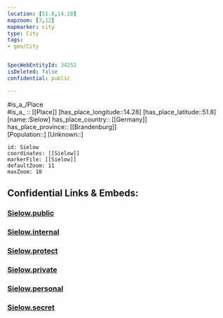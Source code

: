 ```yaml
---
location: [51.8,14.28] 
mapzoom: [7,12] 
mapmarker: city 
type: City
tags:
- geo/City


SpocWebEntityId: 34252
isDeleted: false
confidential: public

---
```

#is_a_/Place  
#is_a_ :: [[Place]] 
[has_place_longitude::14.28] 
[has_place_latitude::51.8] 
[name::Sielow] 
has_place_country:: [[Germany]]  
has_place_province:: [[Brandenburg]]  
[Population::] 
[Unknown::] 


```leaflet
id: Sielow
coordinates: [[Sielow]] 
markerFile: [[Sielow]] 
defaultZoom: 11 
maxZoom: 18
```


## Confidential Links & Embeds: 

### [Sielow.public](/_public/\Earth\Continent\Europe\Europe~Central\Germany\Germany~East\Brandenburg\counties~Brandenburg\CottbusSielow.public.md) 

### [Sielow.internal](/_internal/\Earth\Continent\Europe\Europe~Central\Germany\Germany~East\Brandenburg\counties~Brandenburg\CottbusSielow.internal.md) 

### [Sielow.protect](/_protect/\Earth\Continent\Europe\Europe~Central\Germany\Germany~East\Brandenburg\counties~Brandenburg\CottbusSielow.protect.md) 

### [Sielow.private](/_private/\Earth\Continent\Europe\Europe~Central\Germany\Germany~East\Brandenburg\counties~Brandenburg\CottbusSielow.private.md) 

### [Sielow.personal](/_personal/\Earth\Continent\Europe\Europe~Central\Germany\Germany~East\Brandenburg\counties~Brandenburg\CottbusSielow.personal.md) 

### [Sielow.secret](/_secret/\Earth\Continent\Europe\Europe~Central\Germany\Germany~East\Brandenburg\counties~Brandenburg\CottbusSielow.secret.md)

